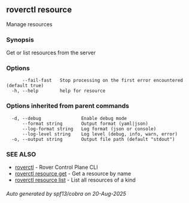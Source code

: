 ## roverctl resource

Manage resources

### Synopsis

Get or list resources from the server

### Options

```
      --fail-fast   Stop processing on the first error encountered (default true)
  -h, --help        help for resource
```

### Options inherited from parent commands

```
  -d, --debug               Enable debug mode
      --format string       Output format (yaml|json)
      --log-format string   Log format (json or console)
      --log-level string    Log level (debug, info, warn, error)
  -o, --output string       Output file path (default "stdout")
```

### SEE ALSO

* [roverctl](roverctl.md)	 - Rover Control Plane CLI
* [roverctl resource get](roverctl_resource_get.md)	 - Get a resource by name
* [roverctl resource list](roverctl_resource_list.md)	 - List all resources of a kind

###### Auto generated by spf13/cobra on 20-Aug-2025
